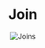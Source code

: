 <h1 align="center">Join</h1>

<p align="center"><img src="https://i.pinimg.com/originals/bc/0c/8b/bc0c8ba4d12051502a68bade9bba4bc5.png" alt="Joins" /></p>
